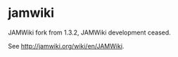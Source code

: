 # jamwiki

JAMWiki fork from 1.3.2, JAMWiki development ceased.

See http://jamwiki.org/wiki/en/JAMWiki.
